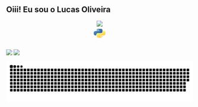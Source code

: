 ## Oiii! Eu sou o Lucas Oliveira 
<div align="center">
  <a href="https://github.com/Lucasolidev">
  <img height="180em" src="https://github-readme-stats.vercel.app/api?username=Lucasolidev&show_icons=true&theme=dracula&include_all_commits=true&count_private=true"/>
</div>
  
<div align="center"> 
 <img align="center" alt="Rafa-Python" height="30" width="40" src="https://raw.githubusercontent.com/devicons/devicon/master/icons/python/python-original.svg">
</div>
  
  ##
 
<div> 
  <a href="mailto:lucasolidev@gmail.com"><img src="https://img.shields.io/badge/-Gmail-%23333?style=for-the-badge&logo=gmail&logoColor=white" target="_blank"></a>
  <a href="https://www.linkedin.com/in/lucas-oliveira-da-silva-b64a991a6/"target="_blank"><img src="https://img.shields.io/badge/-LinkedIn-%230077B5?style=for-the-badge&logo=linkedin&logoColor=white" target="_blank"></a> 
 <div align="center">
   
   ![Snake animation](https://github.com/Lucasolidev/Lucasolidev/blob/output/github-contribution-grid-snake.svg)
 </div>

